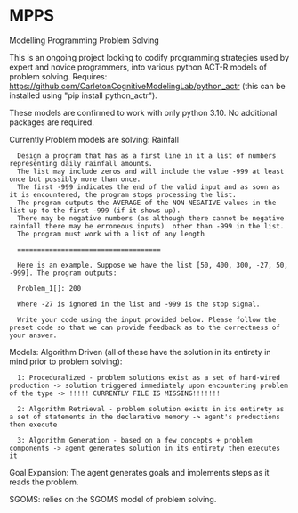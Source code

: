 # MPPS
Modelling Programming Problem Solving

This is an ongoing project looking to codify programming strategies used by expert and novice programmers,
into various python ACT-R models of problem solving. Requires: https://github.com/CarletonCognitiveModelingLab/python_actr (this can be installed using "pip install python_actr").

These models are confirmed to work with only python 3.10. No additional packages are required.

Currently Problem models are solving: Rainfall

	  Design a program that has as a first line in it a list of numbers representing daily rainfall amounts. 
	  The list may include zeros and will include the value -999 at least once but possibly more than once.
	  The first -999 indicates the end of the valid input and as soon as it is encountered, the program stops processing the list.   
	  The program outputs the AVERAGE of the NON-NEGATIVE values in the list up to the first -999 (if it shows up).  
	  There may be negative numbers (as although there cannot be negative rainfall there may be erroneous inputs)  other than -999 in the list. 
	  The program must work with a list of any length 

	  ====================================

	  Here is an example. Suppose we have the list [50, 400, 300, -27, 50, -999]. The program outputs: 

	  Problem_1[]: 200

	  Where -27 is ignored in the list and -999 is the stop signal.

	  Write your code using the input provided below. Please follow the preset code so that we can provide feedback as to the correctness of your answer.

Models:
Algorithm Driven (all of these have the solution in its entirety in mind prior to problem solving):

	  1: Proceduralized - problem solutions exist as a set of hard-wired production -> solution triggered immediately upon encountering problem of the type -> !!!!! CURRENTLY FILE IS MISSING!!!!!!!

	  2: Algorithm Retrieval - problem solution exists in its entirety as a set of statements in the declarative memory -> agent's productions then execute

	  3: Algorithm Generation - based on a few concepts + problem components -> agent generates solution in its entirety then executes it
	  
Goal Expansion: The agent generates goals and implements steps as it reads the problem.

SGOMS: relies on the SGOMS model of problem solving.

